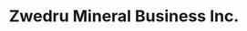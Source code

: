 ---
title: "Zwedru Mineral Business Inc."
url: /zwedru/zwedru-mineral-business-inc/
shop: Elektronik
---